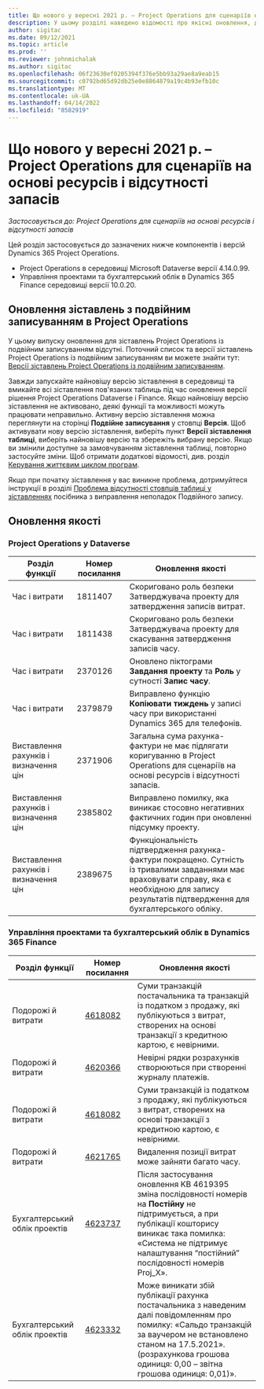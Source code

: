 ```yaml
---
title: Що нового у вересні 2021 р. – Project Operations для сценаріїв на основі ресурсів і відсутності запасів
description: У цьому розділі наведено відомості про якісні оновлення, доступні у випуску Project Operations для сценаріїв на основі ресурсів і відсутності запасів від вересня 2021 р.
author: sigitac
ms.date: 09/12/2021
ms.topic: article
ms.prod: ''
ms.reviewer: johnmichalak
ms.author: sigitac
ms.openlocfilehash: 06f23630ef0205394f376e5bb93a29ae8a9eab15
ms.sourcegitcommit: c0792bd65d92db25e0e8864879a19c4b93efb10c
ms.translationtype: MT
ms.contentlocale: uk-UA
ms.lasthandoff: 04/14/2022
ms.locfileid: "8582919"
---
```

# <a name="whats-new-september-2021---project-operations-for-resourcenon-stocked-based-scenarios"></a>Що нового у вересні 2021 р. – Project Operations для сценаріїв на основі ресурсів і відсутності запасів

*Застосовується до: Project Operations для сценаріїв на основі ресурсів і відсутності запасів*

Цей розділ застосовується до зазначених нижче компонентів і версій Dynamics 365 Project Operations.

   - Project Operations в середовищі Microsoft Dataverse версії 4.14.0.99.
   - Управління проектами та бухгалтерський облік в Dynamics 365 Finance середовищі версії 10.0.20.

## <a name="project-operations-dual-write-maps-updates"></a>Оновлення зіставлень з подвійним записуванням в Project Operations

У цьому випуску оновлення для зіставлень Project Operations із подвійним записуванням відсутні. Поточний список та версії зіставлень Project Operations із подвійним записуванням ви можете знайти тут: [Версії зіставлень Project Operations із подвійним записуванням](../environment/resource-dual-write-maps.md).

Завжди запускайте найновішу версію зіставлення в середовищі та вмикайте всі зіставлення пов'язаних таблиць під час оновлення версії рішення Project Operations Dataverse і Finance. Якщо найновішу версію зіставлення не активовано, деякі функції та можливості можуть працювати неправильно. Активну версію зіставлення можна переглянути на сторінці **Подвійне записування** у стовпці **Версія**. Щоб активувати нову версію зіставлення, виберіть пункт **Версії зіставлення таблиці**, виберіть найновішу версію та збережіть вибрану версію. Якщо ви змінили доступне за замовчуванням зіставлення таблиці, повторно застосуйте зміни. Щоб отримати додаткові відомості, див. розділ [Керування життєвим циклом програм](/dynamics365/fin-ops-core/dev-itpro/data-entities/dual-write/app-lifecycle-management).

Якщо при початку зіставлення у вас виникне проблема, дотримуйтеся інструкції в розділі [Проблема відсутності стовпців таблиці у зіставленнях](/dynamics365/fin-ops-core/dev-itpro/data-entities/dual-write/dual-write-troubleshooting-finops-upgrades#missing-table-columns-issue-on-maps) посібника з виправлення неполадок Подвійного запису.

## <a name="quality-updates"></a>Оновлення якості

### <a name="project-operations-on-dataverse"></a>Project Operations у Dataverse

| **Розділ функції** | **Номер посилання** | **Оновлення якості** |
| --- | --- | --- |
| Час і витрати | 1811407 | Скориговано роль безпеки Затверджувача проекту для затвердження записів витрат. |
| Час і витрати | 1811438 | Скориговано роль безпеки Затверджувача проекту для скасування затвердження записів часу. |
| Час і витрати | 2370126 | Оновлено піктограми **Завдання проекту** та **Роль** у сутності **Запис часу**. |
| Час і витрати | 2379879 | Виправлено функцію **Копіювати тиждень** у записі часу при використанні Dynamics 365 для телефонів. |
| Виставлення рахунків і визначення цін | 2371906 | Загальна сума рахунка-фактури не має підлягати коригуванню в Project Operations для сценаріїв на основі ресурсів і відсутності запасів. |
| Виставлення рахунків і визначення цін | 2385802 | Виправлено помилку, яка виникає стосовно негативних фактичних годин при оновленні підсумку проекту. |
| Виставлення рахунків і визначення цін | 2389675 | Функціональність підтвердження рахунка-фактури покращено. Сутність із тривалими завданнями має враховувати справу, яка є необхідною для запису результатів підтвердження для бухгалтерського обліку. |

### <a name="project-management-and-accounting-in-dynamics-365-finance"></a>Управління проектами та бухгалтерський облік в Dynamics 365 Finance

| Розділ функції | Номер посилання | Оновлення якості |
| --- | --- | --- |
| Подорожі й витрати | [4618082](https://fix.lcs.dynamics.com/Issue/Details?kb=4618082&amp;bugId=583101&amp;dbType=3&amp;qc=9c85ac8ca1e5e9cd07fac9e9aa2cb0914724e28b86ad3339dacf7741f554c605) | Суми транзакцій постачальника та транзакцій із податком з продажу, які публікуються з витрат, створених на основі транзакції з кредитною картою, є невірними. |
| Подорожі й витрати | [4620366](https://fix.lcs.dynamics.com/Issue/Details?kb=4620366&amp;bugId=579485&amp;dbType=3&amp;qc=e864789bd95505ea624c537d585bf113c2de60b97c88439d44693dbd85aa8e92) | Невірні рядки розрахунків створюються при створенні журналу платежів. |
| Подорожі й витрати | [4618082](https://fix.lcs.dynamics.com/Issue/Details?kb=4618082&amp;bugId=583101&amp;dbType=3&amp;qc=9c85ac8ca1e5e9cd07fac9e9aa2cb0914724e28b86ad3339dacf7741f554c605) | Суми транзакцій із податком з продажу, які публікуються з витрат, створених на основі транзакції з кредитною картою, є невірними. |
| Подорожі й витрати | [4621765](https://fix.lcs.dynamics.com/Issue/Details?kb=4621765&amp;bugId=587306&amp;dbType=3&amp;qc=6fbfad0123d4e95eaf8d5a5a2f6c354577c991b7905c852ab02d1f94e728a876) | Видалення позиції витрат може зайняти багато часу. |
| Бухгалтерський облік проектів | [4623737](https://fix.lcs.dynamics.com/Issue/Details?kb=4623737&amp;bugId=598109&amp;dbType=3&amp;qc=4101fc5865201e21815299f2ff11ae46d5d5370510868df86c25ee09a8ca1a0c) | Після застосування оновлення KB 4619395 зміна послідовності номерів на **Постійну** не підтримується, а при публікації кошторису виникає така помилка: «Система не підтримує налаштування “постійний” послідовності номерів Proj_X». |
| Бухгалтерський облік проектів | [4623332](https://fix.lcs.dynamics.com/Issue/Details?kb=4623332&amp;bugId=586034&amp;dbType=3&amp;qc=2f64bb1977c4a9c9dd2ce9de7e72230b86eca14b6295c5bbfb614ea97ad81caf) | Може виникати збій публікації рахунка постачальника з наведеним далі повідомленням про помилку: «Сальдо транзакцій за ваучером не встановлено станом на 17.5.2021». (розрахункова грошова одиниця: 0,00 – звітна грошова одиниця: 0,01)». |
